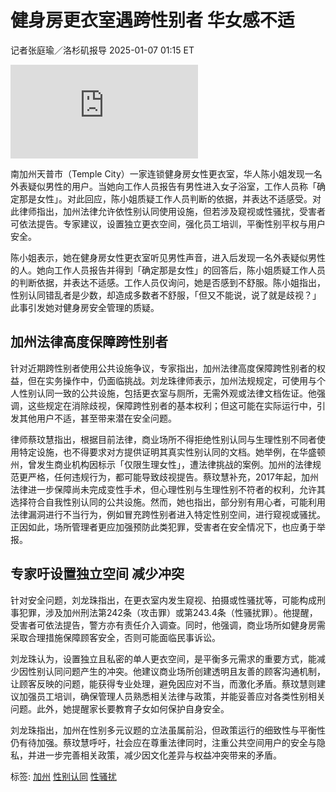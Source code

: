 # 健身房更衣室遇跨性别者 华女感不适

记者张庭瑜／洛杉矶报导 2025-01-07 01:15 ET

![天普市健身房女更衣室跨性别争议引发讨论，律师称，加州法允许依性别认同使用设施，但应加强防范，并设置独立空间平衡各方权益。图为女性更衣室示意图。（取自Pexels网页）](https://pgw.worldjournal.com/gw/photo.php?u=https://uc.udn.com.tw/photo/wj/realtime/2025/01/07/31226468.jpg&x=0&y=0&sw=0&sh=0&sl=W&fw=800&exp=3600&q=75)

南加州天普市（Temple City）一家连锁健身房女性更衣室，华人陈小姐发现一名外表疑似男性的用户。当她向工作人员报告有男性进入女子浴室，工作人员称「确定那是女性」。对此回应，陈小姐质疑工作人员判断的依据，并表达不适感受。对此律师指出，加州法律允许依性别认同使用设施，但若涉及窥视或性骚扰，受害者可依法提告。专家建议，设置独立更衣空间，强化员工培训，平衡性别平权与用户安全。

陈小姐表示，她在健身房女性更衣室听见男性声音，进入后发现一名外表疑似男性的人。她向工作人员报告并得到「确定那是女性」的回答后，陈小姐质疑工作人员的判断依据，并表达不适感。工作人员仅询问，她是否感到不舒服。陈小姐指出，性别认同错乱者是少数，却造成多数者不舒服，「但又不能说，说了就是歧视？」此事引发她对健身房安全管理的质疑。

## 加州法律高度保障跨性别者

针对近期跨性别者使用公共设施争议，专家指出，加州法律高度保障跨性别者的权益，但在实务操作中，仍面临挑战。刘龙珠律师表示，加州法规规定，可使用与个人性别认同一致的公共设施，包括更衣室与厕所，无需外观或法律文档佐证。他强调，这些规定在消除歧视，保障跨性别者的基本权利；但这可能在实际运行中，引发其他用户不适，甚至带来潜在安全问题。

律师蔡玟慧指出，根据目前法律，商业场所不得拒绝性别认同与生理性别不同者使用特定设施，也不得要求对方提供证明其真实性别认同的文档。她举例，在华盛顿州，曾发生商业机构因标示「仅限生理女性」，遭法律挑战的案例。加州的法律规范更严格，任何违规行为，都可能导致歧视提告。蔡玟慧补充，2017年起，加州法律进一步保障尚未完成变性手术，但心理性别与生理性别不符者的权利，允许其选择符合自我性别认同的公共设施。然而，她也指出，部分别有用心者，可能利用法律漏洞进行不当行为，例如冒充跨性别者进入特定性别空间，进行窥视或骚扰。正因如此，场所管理者更应加强预防此类犯罪，受害者在安全情况下，也应勇于举报。

## 专家吁设置独立空间 减少冲突

针对安全问题，刘龙珠指出，在更衣室内发生窥视、拍摄或性骚扰等，可能构成刑事犯罪，涉及加州刑法第242条（攻击罪）或第243.4条（性骚扰罪）。他提醒，受害者可依法提告，警方亦有责任介入调查。同时，他强调，商业场所如健身房需采取合理措施保障顾客安全，否则可能面临民事诉讼。

刘龙珠认为，设置独立且私密的单人更衣空间，是平衡多元需求的重要方式，能减少因性别认同问题产生的冲突。他建议商业场所创建透明且友善的顾客沟通机制，让顾客反映的问题，能获得专业处理，避免因应对不当，而激化矛盾。蔡玟慧则建议加强员工培训，确保管理人员熟悉相关法律与政策，并能妥善应对各类性别相关问题。此外，她提醒家长要教育子女如何保护自身安全。

刘龙珠指出，加州在性别多元议题的立法虽属前沿，但政策运行的细致性与平衡性仍有待加强。蔡玟慧呼吁，社会应在尊重法律同时，注重公共空间用户的安全与隐私，并进一步完善相关政策，减少因文化差异与权益冲突带来的矛盾。

标签: [加州](https://www.worldjournal.com/search/tagging/8877/%E5%8A%A0%E5%B7%9E?zh-cn) [性别认同](https://www.worldjournal.com/search/tagging/8877/%E6%80%A7%E5%88%AB%E8%AE%A4%E5%90%8C?zh-cn) [性骚扰](https://www.worldjournal.com/search/tagging/8877/%E6%80%A7%E9%AA%9A%E6%89%B0?zh-cn)
<!-- tcd_original_link https://www.worldjournal.com/wj/story/121359/8473298?zh-cn -->
